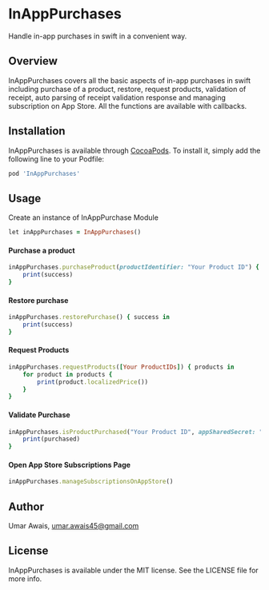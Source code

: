 # InAppPurchases

Handle in-app purchases in swift in a convenient way.

## Overview

InAppPurchases covers all the basic aspects of in-app purchases in swift including purchase of a product, restore, request products, validation of receipt, auto parsing of receipt validation response and managing subscription on App Store. All the functions are available with callbacks.

## Installation

InAppPurchases is available through [CocoaPods](https://cocoapods.org). To install
it, simply add the following line to your Podfile:

```ruby
pod 'InAppPurchases'
```

## Usage

Create an instance of InAppPurchase Module
```ruby
let inAppPurchases = InAppPurchases()
```

#### Purchase a product
```ruby
inAppPurchases.purchaseProduct(productIdentifier: "Your Product ID") { success in 
    print(success)
}
```

#### Restore purchase
```ruby
inAppPurchases.restorePurchase() { success in 
    print(success)
}
```

#### Request Products
```ruby
inAppPurchases.requestProducts([Your ProductIDs]) { products in
    for product in products {
        print(product.localizedPrice())
    }
}
```

#### Validate Purchase 
```ruby
inAppPurchases.isProductPurchased("Your Product ID", appSharedSecret: "Your app shared secret") { purchased in 
    print(purchased)
}
```

#### Open App Store Subscriptions Page
```ruby
inAppPurchases.manageSubscriptionsOnAppStore()
```

## Author

Umar Awais, umar.awais45@gmail.com

## License

InAppPurchases is available under the MIT license. See the LICENSE file for more info.
